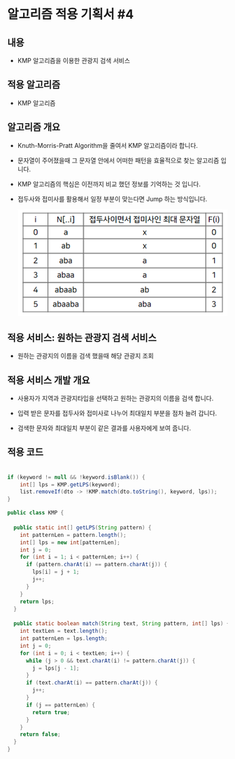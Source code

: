 # 알고리즘 적용 기획서 #4

## 내용

- KMP 알고리즘을 이용한 관광지 검색 서비스

## 적용 알고리즘

- KMP 알고리즘

## 알고리즘 개요

- Knuth-Morris-Pratt Algorithm을 줄여서 KMP 알고리즘이라 합니다.
- 문자열이 주어졌을때 그 문자열 안에서 어떠한 패턴을 효율적으로 찾는 알고리즘 입니다.
- KMP 알고리즘의 핵심은 이전까지 비교 했던 정보를 기억하는 것 입니다.
- 접두사와 접미사를 활용해서 일정 부분이 맞는다면 Jump 하는 방식입니다.

  <img src="../img/KMP-1.PNG" width="500">

## 적용 서비스: 원하는 관광지 검색 서비스

- 원하는 관광지의 이름을 검색 했을때 해당 관광지 조회

## 적용 서비스 개발 개요

- 사용자가 지역과 관광지타입을 선택하고 원하는 관광지의 이름을 검색 합니다.

- 입력 받은 문자를 접두사와 접미사로 나누어 최대일치 부분을 점차 늘려 갑니다.

- 검색한 문자와 최대일치 부분이 같은 결과를 사용자에게 보여 줍니다.

## 적용 코드

```java

if (keyword != null && !keyword.isBlank()) {
	int[] lps = KMP.getLPS(keyword);
	list.removeIf(dto -> !KMP.match(dto.toString(), keyword, lps));
}

```

```java
public class KMP {

  public static int[] getLPS(String pattern) {
    int patternLen = pattern.length();
    int[] lps = new int[patternLen];
    int j = 0;
    for (int i = 1; i < patternLen; i++) {
      if (pattern.charAt(i) == pattern.charAt(j)) {
        lps[i] = j + 1;
        j++;
      }
    }
    return lps;
  }

  public static boolean match(String text, String pattern, int[] lps) {
    int textLen = text.length();
    int patternLen = lps.length;
    int j = 0;
    for (int i = 0; i < textLen; i++) {
      while (j > 0 && text.charAt(i) != pattern.charAt(j)) {
        j = lps[j - 1];
      }
      if (text.charAt(i) == pattern.charAt(j)) {
        j++;
      }
      if (j == patternLen) {
        return true;
      }
    }
    return false;
  }
}
```
